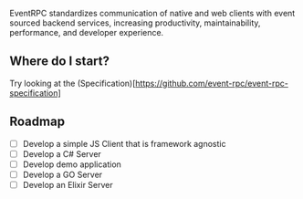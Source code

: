 EventRPC standardizes communication of native and web clients with event sourced backend services, increasing productivity, maintainability, performance, and developer experience.

## Where do I start?

Try looking at the (Specification)[https://github.com/event-rpc/event-rpc-specification]

## Roadmap

-   [ ] Develop a simple JS Client that is framework agnostic
-   [ ] Develop a C# Server
-   [ ] Develop demo application
-   [ ] Develop a GO Server
-   [ ] Develop an Elixir Server
